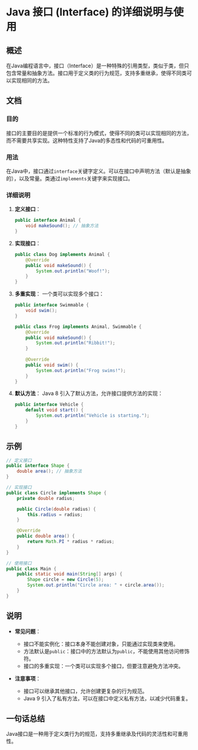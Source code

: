 <!--
Meta Description: # Java 接口 (Interface) 的详细说明与使用 ## 概述 在Java编程语言中，接口（Interface）是一种特殊的引用类型，类似于类，但只包含常量和抽象方法。接口用于定义类的行为规范，支持多重继承，使得不同类可以实现相同的方法。 ## 文档 ### 目的 接口的主要目的是提供一个...
Meta Keywords: public, java, interface, void, circle
-->

# Java 接口 (Interface) 的详细说明与使用

## 概述
在Java编程语言中，接口（Interface）是一种特殊的引用类型，类似于类，但只包含常量和抽象方法。接口用于定义类的行为规范，支持多重继承，使得不同类可以实现相同的方法。

## 文档
### 目的
接口的主要目的是提供一个标准的行为模式，使得不同的类可以实现相同的方法，而不需要共享实现。这种特性支持了Java的多态性和代码的可重用性。

### 用法
在Java中，接口通过`interface`关键字定义。可以在接口中声明方法（默认是抽象的），以及常量。类通过`implements`关键字来实现接口。

### 详细说明
1. **定义接口**：
   ```java
   public interface Animal {
       void makeSound(); // 抽象方法
   }
   ```

2. **实现接口**：
   ```java
   public class Dog implements Animal {
       @Override
       public void makeSound() {
           System.out.println("Woof!");
       }
   }
   ```

3. **多重实现**：
   一个类可以实现多个接口：
   ```java
   public interface Swimmable {
       void swim();
   }
   
   public class Frog implements Animal, Swimmable {
       @Override
       public void makeSound() {
           System.out.println("Ribbit!");
       }
       
       @Override
       public void swim() {
           System.out.println("Frog swims!");
       }
   }
   ```

4. **默认方法**：
   Java 8 引入了默认方法，允许接口提供方法的实现：
   ```java
   public interface Vehicle {
       default void start() {
           System.out.println("Vehicle is starting.");
       }
   }
   ```

## 示例
```java
// 定义接口
public interface Shape {
    double area(); // 抽象方法
}

// 实现接口
public class Circle implements Shape {
    private double radius;

    public Circle(double radius) {
        this.radius = radius;
    }

    @Override
    public double area() {
        return Math.PI * radius * radius;
    }
}

// 使用接口
public class Main {
    public static void main(String[] args) {
        Shape circle = new Circle(5);
        System.out.println("Circle area: " + circle.area());
    }
}
```

## 说明
- **常见问题**：
  - 接口不能实例化：接口本身不能创建对象，只能通过实现类来使用。
  - 方法默认是`public`：接口中的方法默认为`public`，不能使用其他访问修饰符。
  - 接口的多重实现：一个类可以实现多个接口，但要注意避免方法冲突。

- **注意事项**：
  - 接口可以继承其他接口，允许创建更复杂的行为规范。
  - Java 9 引入了私有方法，可以在接口中定义私有方法，以减少代码重复。

## 一句话总结
Java接口是一种用于定义类行为的规范，支持多重继承及代码的灵活性和可重用性。